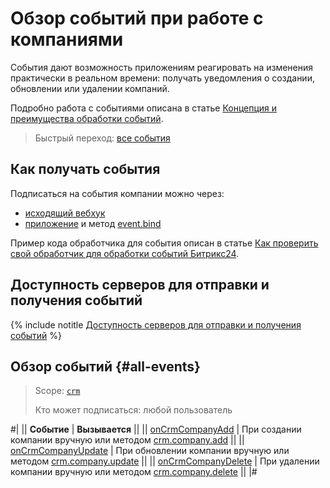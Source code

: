 # Обзор событий при работе с компаниями

События дают возможность приложениям реагировать на изменения практически в реальном времени: получать уведомления о создании, обновлении или удалении компаний.

Подробно работа с событиями описана в статье [Концепция и преимущества обработки событий](../../../events/index.md).

> Быстрый переход: [все события](#all-events) 

## Как получать события

Подписаться на события компании можно через:

- [исходящий вебхук](../../../../local-integrations/local-webhooks.md)
- [приложение](../../../app-installation/index.md) и метод [event.bind](../../../events/event-bind.md)

Пример кода обработчика для события описан в статье [Как проверить свой обработчик для обработки событий Битрикс24](../../../events/test-handler.md).

## Доступность серверов для отправки и получения событий

{% include notitle [Доступность серверов для отправки и получения событий](../../../../_includes/events-index.md) %}

## Обзор событий {#all-events}

> Scope: [`crm`](../../../scopes/permissions.md)
>
> Кто может подписаться: любой пользователь

#|
|| **Событие** | **Вызывается** ||
|| [onCrmCompanyAdd](./on-crm-company-add.md) | При создании компании вручную или методом [crm.company.add](../crm-company-add.md) ||
|| [onCrmCompanyUpdate](./on-crm-company-update.md) | При обновлении компании вручную или методом [crm.company.update](../crm-company-update.md) ||
|| [onCrmCompanyDelete](./on-crm-company-delete.md) | При удалении компании вручную или методом [crm.company.delete](../crm-company-delete.md) ||
|#